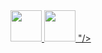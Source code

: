 <a href="https://www.instagram.com/thepiyushmalhotra](https://www.instagram.com/dmjhocking/">
  <img height="50" src="https://user-images.githubusercontent.com/46517096/166974368-9798f39f-1f46-499c-b14e-81f0a3f83a06.png"/>
</a>

<a href="www.linkedin.com/in/david-hocking/">
  <img  height="50" src="https://github.com/user-attachments/assets/eb6b61af-8805-41e1-8447-62833de49bf0" />
"/>
</a>
